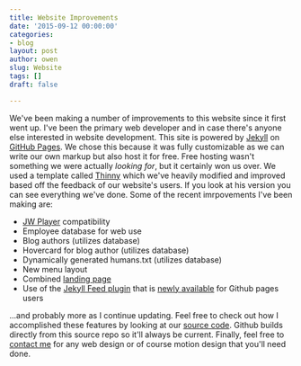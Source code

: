 ```yaml
---
title: Website Improvements
date: '2015-09-12 00:00:00'
categories:
- blog
layout: post
author: owen
slug: Website
tags: []
draft: false

---
```

We've been making a number of improvements to this website since it first went up. I've been the primary web developer and in case there's anyone else interested in website development. This site is powered by [Jekyll](http://www.jekyllrb.com/) on [GitHub Pages](http://pages.github.com/). We chose this because it was fully customizable as we can write our own markup but also host it for free. Free hosting wasn't something we were actually *looking for*, but it certainly won us over. We used a template called [Thinny](https://github.com/camporez/Thinny) which we've heavily modified and improved based off the feedback of our website's users. If you look at his version you can see everything we've done. Some of the recent imrpovements I've been making are:

* [JW Player](http://www.jwplayer.com/) compatibility
* Employee database for web use
* Blog authors (utilizes database)
* Hovercard for blog author (utilizes database)
* Dynamically generated humans.txt (utilizes database)
* New menu layout
* Combined [landing page](/lp)
* Use of the [Jekyll Feed plugin](https://github.com/jekyll/jekyll-feed) that is [newly available](https://github.com/blog/2053-easier-feeds-for-github-pages) for Github pages users

...and probably more as I continue updating. Feel free to check out how I accomplished these features by looking at our [source code](https://github.com/MixedMediaStudios/mixedmediastudios.github.io). Github builds directly from this source repo so it'll always be current. Finally, feel free to [contact me](http://www.google.com/recaptcha/mailhide/d?k=0172vstOMxm4Tz3Qvlg9kyOQ==&c=pn_2tW2lZWW5ayoPywQ8CATlrTx5HhzRvXHE14yeJ4M=) for any web design or of course motion design that you'll need done.
